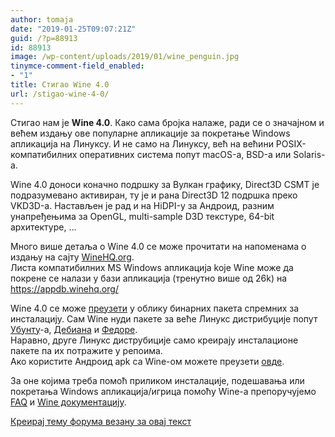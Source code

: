 ```yaml
---
author: tomaja
date: "2019-01-25T09:07:21Z"
guid: /?p=88913
id: 88913
image: /wp-content/uploads/2019/01/wine_penguin.jpg
tinymce-comment-field_enabled:
- "1"
title: Стигао Wine 4.0
url: /stigao-wine-4-0/
---
```

Стигао нам је **Wine 4.0**<a href="https://winehq.org" rel="noopener" target="_blank"></a>. Како сама бројка налаже, ради се о значајном и већем издању ове популарне апликације за покретање Windows апликација на Линуксу. И не само на Линуксу, већ на већини POSIX-компатибилних оперативних система попут macOS-а, BSD-а или Solaris-a. 

Wine 4.0 доноси коначно подршку за Вулкан графику, Direct3D CSMT је подразумевано активиран, ту је и рана Direct3D 12 подршка преко VKD3D-а. Настављен је рад и на HiDPI-у за Андроид, разним унапређењима за OpenGL, multi-sample D3D текстуре, 64-bit архитектуре, &#8230; 

Много више детаља о Wine 4.0 се може прочитати на напоменама о издању на сајту [WineHQ.org](https://www.winehq.org/announce/4.0).  
Листа компатибилних MS Windows апликација koje Wine може да покрене се налази у бази апликација (тренутно више од 26k) на https://appdb.winehq.org/

Wine 4.0 се може [преузети](https://wiki.winehq.org/Download) у облику бинарних пакета спремних за инсталацију. Сам Wine нуди пакете за веће Линукс дистрибуције попут <a href="https://wiki.winehq.org/Ubuntu" rel="noopener" target="_blank">Убунту</a>-а, <a href="https://wiki.winehq.org/Debian" rel="noopener" target="_blank">Дебиана</a> и <a href="https://wiki.winehq.org/Fedora" rel="noopener" target="_blank">Федоре</a>.  
Наравно, друге Линукс диструбиције само креирају инсталационе пакете па их потражите у репоима.  
Ако користите Андроид apk са Wine-ом можете преузети <a href="https://dl.winehq.org/wine-builds/android/" rel="noopener" target="_blank">овде</a>.

За оне којима треба помоћ приликом инсталације, подешавања или покретања Windows апликација/игрица помоћу Wine-a препоручујемо <a href="https://wiki.winehq.org/FAQ" rel="noopener" target="_blank">FAQ</a> и <a href="https://winehq.org/documentation" rel="noopener" target="_blank">Wine документацију</a>.

[Креирај тему форума везану за овај текст](https://linuxo.org/nova-tema-na-forumu/?se_pid=88913)